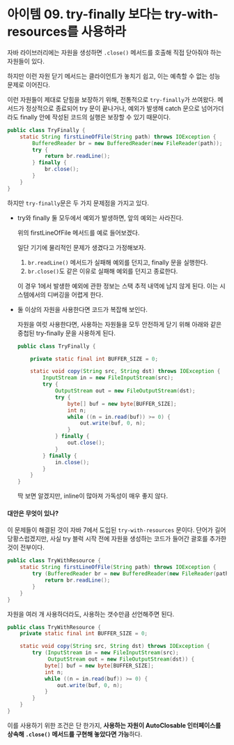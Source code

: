 # 아이템 09. try-finally 보다는 try-with-resources를 사용하라

자바 라이브러리에는 자원을 생성하면 `.close()` 메서드를 호출해 직접 닫아줘야 하는 자원들이 있다.

하지만 이런 자원 닫기 메서드는 클라이언트가 놓치기 쉽고, 이는 예측할 수 없는 성능 문제로 이어진다.

이런 자원들이 제대로 닫힘을 보장하기 위해, 전통적으로 `try-finally`가 쓰여왔다. 메서드가 정상적으로 종료되어 try 문이 끝나거나, 예외가 발생해 catch 문으로 넘어가더라도 finally 안에 작성된 코드의 실행은 보장할 수 있기 때문이다.

```JAVA
public class TryFinally {
    static String firstLineOfFile(String path) throws IOException {
        BufferedReader br = new BufferedReader(new FileReader(path));
        try {
            return br.readLine();
        } finally {
            br.close();
        }
    }
}
```

하지만 `try-finally`문은 두 가지 문제점을 가지고 있다.

* try와 finally 둘 모두에서 예외가 발생하면, 앞의 예외는 사라진다.

    위의 firstLineOfFile 메서드를 예로 들어보겠다. 

    일단 기기에 물리적인 문제가 생겼다고 가정해보자.

    1. `br.readLine()` 메서드가 실패해 예외를 던지고, finally 문을 실행한다.
    2. `br.close()`도 같은 이유로 실패해 예외를 던지고 종료한다.

    이 경우 1에서 발생한 예외에 관한 정보는 스택 추적 내역에 남지 않게 된다. 이는 시스템에서의 디버깅을 어렵게 한다.

* 둘 이상의 자원을 사용한다면 코드가 복잡해 보인다.

    자원을 여럿 사용한다면, 사용하는 자원들을 모두 안전하게 닫기 위해 아래와 같은 중첩된 try-finally 문을 사용하게 된다.

    ``` JAVA
    public class TryFinally {

        private static final int BUFFER_SIZE = 0;

        static void copy(String src, String dst) throws IOException {
            InputStream in = new FileInputStream(src);
            try {
                OutputStream out = new FileOutputStream(dst);
                try {
                    byte[] buf = new byte[BUFFER_SIZE];
                    int n;
                    while ((n = in.read(buf)) >= 0) {
                        out.write(buf, 0, n);
                    }
                } finally {
                    out.close();
                }
            } finally {
                in.close();
            }
        }
    }
    ```

    딱 보면 알겠지만, inline이 많아져 가독성이 매우 좋지 않다.

#### 대안은 무엇이 있나?

이 문제들이 해결된 것이 자바 7에서 도입된 `try-with-resources` 문이다. 단어가 길어 당황스럽겠지만, 사실 try 블럭 시작 전에 자원을 생성하는 코드가 들어간 괄호를 추가한 것이 전부이다.

```JAVA
public class TryWithResource {
    static String firstLineOfFile(String path) throws IOException {
        try (BufferedReader br = new BufferedReader(new FileReader(path))) {
            return br.readLine();
        }
    }
}
```

자원을 여러 개 사용하더라도, 사용하는 갯수만큼 선언해주면 된다.

```JAVA
public class TryWithResource {
    private static final int BUFFER_SIZE = 0;

    static void copy(String src, String dst) throws IOException {
        try (InputStream in = new FileInputStream(src);
             OutputStream out = new FileOutputStream(dst)) {
            byte[] buf = new byte[BUFFER_SIZE];
            int n;
            while ((n = in.read(buf)) >= 0) {
                out.write(buf, 0, n);
            }
        }
    }
}
```

이를 사용하기 위한 조건은 단 한가지, **사용하는 자원이 AutoClosable 인터페이스를 상속해 `.close()` 메서드를 구현해 놓았다면 가능**하다.